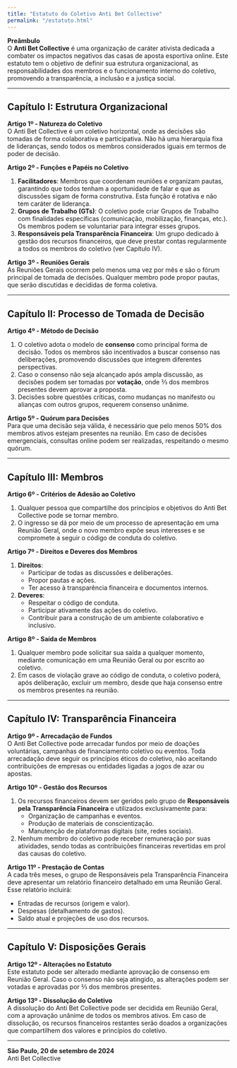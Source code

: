 ```yaml
---
title: "Estatuto do Coletivo Anti Bet Collective"
permalink: "/estatuto.html"
---
```


**Preâmbulo**  
O **Anti Bet Collective** é uma organização de caráter ativista dedicada a combater os impactos negativos das casas de aposta esportiva online. Este estatuto tem o objetivo de definir sua estrutura organizacional, as responsabilidades dos membros e o funcionamento interno do coletivo, promovendo a transparência, a inclusão e a justiça social.

---

## Capítulo I: Estrutura Organizacional

**Artigo 1º - Natureza do Coletivo**  
O Anti Bet Collective é um coletivo horizontal, onde as decisões são tomadas de forma colaborativa e participativa. Não há uma hierarquia fixa de lideranças, sendo todos os membros considerados iguais em termos de poder de decisão.

**Artigo 2º - Funções e Papéis no Coletivo**  
1. **Facilitadores**: Membros que coordenam reuniões e organizam pautas, garantindo que todos tenham a oportunidade de falar e que as discussões sigam de forma construtiva. Esta função é rotativa e não tem caráter de liderança.
2. **Grupos de Trabalho (GTs)**: O coletivo pode criar Grupos de Trabalho com finalidades específicas (comunicação, mobilização, finanças, etc.). Os membros podem se voluntariar para integrar esses grupos.
3. **Responsáveis pela Transparência Financeira**: Um grupo dedicado à gestão dos recursos financeiros, que deve prestar contas regularmente a todos os membros do coletivo (ver Capítulo IV).

**Artigo 3º - Reuniões Gerais**  
As Reuniões Gerais ocorrem pelo menos uma vez por mês e são o fórum principal de tomada de decisões. Qualquer membro pode propor pautas, que serão discutidas e decididas de forma coletiva.

---

## Capítulo II: Processo de Tomada de Decisão

**Artigo 4º - Método de Decisão**  
1. O coletivo adota o modelo de **consenso** como principal forma de decisão. Todos os membros são incentivados a buscar consenso nas deliberações, promovendo discussões que integrem diferentes perspectivas.
2. Caso o consenso não seja alcançado após ampla discussão, as decisões podem ser tomadas por **votação**, onde ⅔ dos membros presentes devem aprovar a proposta.
3. Decisões sobre questões críticas, como mudanças no manifesto ou alianças com outros grupos, requerem consenso unânime.

**Artigo 5º - Quórum para Decisões**  
Para que uma decisão seja válida, é necessário que pelo menos 50% dos membros ativos estejam presentes na reunião. Em caso de decisões emergenciais, consultas online podem ser realizadas, respeitando o mesmo quórum.

---

## Capítulo III: Membros

**Artigo 6º - Critérios de Adesão ao Coletivo**  
1. Qualquer pessoa que compartilhe dos princípios e objetivos do Anti Bet Collective pode se tornar membro.
2. O ingresso se dá por meio de um processo de apresentação em uma Reunião Geral, onde o novo membro expõe seus interesses e se compromete a seguir o código de conduta do coletivo.

**Artigo 7º - Direitos e Deveres dos Membros**  
1. **Direitos**:
   - Participar de todas as discussões e deliberações.
   - Propor pautas e ações.
   - Ter acesso à transparência financeira e documentos internos.
2. **Deveres**:
   - Respeitar o código de conduta.
   - Participar ativamente das ações do coletivo.
   - Contribuir para a construção de um ambiente colaborativo e inclusivo.

**Artigo 8º - Saída de Membros**  
1. Qualquer membro pode solicitar sua saída a qualquer momento, mediante comunicação em uma Reunião Geral ou por escrito ao coletivo.
2. Em casos de violação grave ao código de conduta, o coletivo poderá, após deliberação, excluir um membro, desde que haja consenso entre os membros presentes na reunião.

---

## Capítulo IV: Transparência Financeira

**Artigo 9º - Arrecadação de Fundos**  
O Anti Bet Collective pode arrecadar fundos por meio de doações voluntárias, campanhas de financiamento coletivo ou eventos. Toda arrecadação deve seguir os princípios éticos do coletivo, não aceitando contribuições de empresas ou entidades ligadas a jogos de azar ou apostas.

**Artigo 10º - Gestão dos Recursos**  
1. Os recursos financeiros devem ser geridos pelo grupo de **Responsáveis pela Transparência Financeira** e utilizados exclusivamente para:
   - Organização de campanhas e eventos.
   - Produção de materiais de conscientização.
   - Manutenção de plataformas digitais (site, redes sociais).
2. Nenhum membro do coletivo pode receber remuneração por suas atividades, sendo todas as contribuições financeiras revertidas em prol das causas do coletivo.

**Artigo 11º - Prestação de Contas**  
A cada três meses, o grupo de Responsáveis pela Transparência Financeira deve apresentar um relatório financeiro detalhado em uma Reunião Geral. Esse relatório incluirá:
   - Entradas de recursos (origem e valor).
   - Despesas (detalhamento de gastos).
   - Saldo atual e projeções de uso dos recursos.

---

## Capítulo V: Disposições Gerais

**Artigo 12º - Alterações no Estatuto**  
Este estatuto pode ser alterado mediante aprovação de consenso em Reunião Geral. Caso o consenso não seja atingido, as alterações podem ser votadas e aprovadas por ⅔ dos membros presentes.

**Artigo 13º - Dissolução do Coletivo**  
A dissolução do Anti Bet Collective pode ser decidida em Reunião Geral, com a aprovação unânime de todos os membros ativos. Em caso de dissolução, os recursos financeiros restantes serão doados a organizações que compartilhem dos valores e princípios do coletivo.

---

**São Paulo, 20 de setembro de 2024**  
Anti Bet Collective